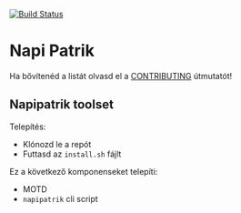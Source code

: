 [![Build Status](https://travis-ci.org/napipatrik/napipatrik.github.io.svg?branch=master)](https://travis-ci.org/napipatrik/napipatrik.github.io)

Napi Patrik
===========

Ha bővítenéd a listát olvasd el a [CONTRIBUTING](CONTRIBUTING.md) útmutatót!

Napipatrik toolset
------------------

Telepítés:
* Klónozd le a repót
* Futtasd az `install.sh` fájlt

Ez a következő komponenseket telepíti:

* MOTD
* `napipatrik` cli script

